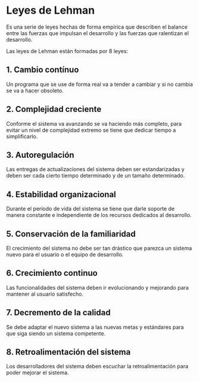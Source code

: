 # Leyes de Lehman
Es una serie de leyes hechas de forma empírica que describen el balance entre las fuerzas que impulsan el desarrollo y las fuerzas que ralentizan el desarrollo.

Las leyes de Lehman están formadas por 8 leyes:
## 1. Cambio contínuo
Un programa que se use de forma real va a tender a cambiar y si no cambia se va a hacer obsoleto.
## 2. Complejidad creciente
Conforme el sistema va avanzando se va haciendo más completo, para evitar un nivel de complejidad extremo se tiene que dedicar tiempo a simplificarlo.
## 3. Autoregulación
Las entregas de actualizaciones del sistema deben ser estandarizadas y deben ser cada cierto tiempo determinado y de un tamaño determinado.
## 4. Estabilidad organizacional
Durante el período de vida del sistema se tiene que darle soporte de manera constante e independiente de los recursos dedicados al desarrollo.
## 5. Conservación de la familiaridad
El crecimiento del sistema no debe ser tan drástico que parezca un sistema nuevo para el usuario o el equipo de desarrollo.
## 6. Crecimiento continuo
Las funcionalidades del sistema deben ir evolucionando y mejorando para mantener al usuario satisfecho.
## 7. Decremento de la calidad
Se debe adaptar el nuevo sistema a las nuevas metas y estándares para que siga siendo un sistema competente.
## 8. Retroalimentación del sistema
Los desarrolladores del sistema deben escuchar la retroalimentación para poder mejorar el sistema.

